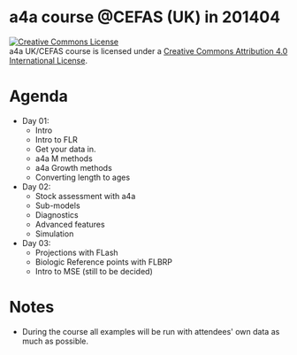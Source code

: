 a4a course @CEFAS (UK) in 201404
===============

<a rel="license" href="http://creativecommons.org/licenses/by/4.0/"><img alt="Creative Commons License" style="border-width:0" src="http://i.creativecommons.org/l/by/4.0/88x31.png" /></a><br /><span xmlns:dct="http://purl.org/dc/terms/" property="dct:title">a4a UK/CEFAS course </span> is licensed under a <a rel="license" href="http://creativecommons.org/licenses/by/4.0/">Creative Commons Attribution 4.0 International License</a>.


Agenda
===============

* Day 01: 
  * Intro
  * Intro to FLR
  * Get your data in.
  * a4a M methods
  * a4a Growth methods
  * Converting length to ages
* Day 02:
  * Stock assessment with a4a
  * Sub-models
  * Diagnostics
  * Advanced features
  * Simulation
* Day 03:
  * Projections with FLash
  * Biologic Reference points with FLBRP
  * Intro to MSE (still to be decided)
  
Notes
===============

* During the course all examples will be run with attendees' own data as much as possible.
